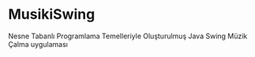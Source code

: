 # MusikiSwing
 Nesne Tabanlı Programlama Temelleriyle Oluşturulmuş Java Swing Müzik Çalma uygulaması 
